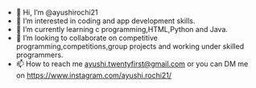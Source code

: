 - 👋 Hi, I’m @ayushirochi21
- 👀 I’m interested in coding and app development skills.
- 🌱 I’m currently learning c programming,HTML,Python and Java.
- 💞️ I’m looking to collaborate on competitive programming,competitions,group projects and working under skilled programmers.
- 📫 How to reach me ayushi.twentyfirst@gmail.com or you can DM me on https://www.instagram.com/ayushi.rochi21/
